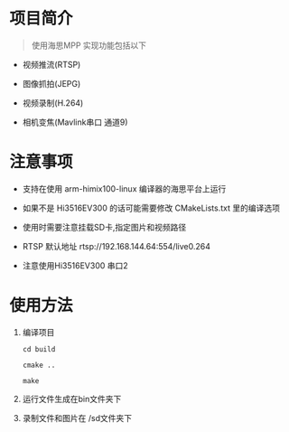 # 项目简介

> 使用海思MPP 实现功能包括以下 

* 视频推流(RTSP)

* 图像抓拍(JEPG)

* 视频录制(H.264)

* 相机变焦(Mavlink串口 通道9)


# 注意事项

* 支持在使用 arm-himix100-linux 编译器的海思平台上运行

* 如果不是 Hi3516EV300 的话可能需要修改 CMakeLists.txt 里的编译选项

* 使用时需要注意挂载SD卡,指定图片和视频路径

* RTSP 默认地址 rtsp://192.168.144.64:554/live0.264
* 注意使用Hi3516EV300 串口2 

# 使用方法

1. 编译项目

   `cd build`

   `cmake ..`

   `make`
   
2. 运行文件生成在bin文件夹下
3. 录制文件和图片在 /sd文件夹下
